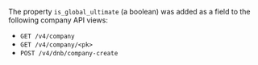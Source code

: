 The property `is_global_ultimate` (a boolean) was added as a field to the following company API views:

- `GET /v4/company`
- `GET /v4/company/<pk>`
- `POST /v4/dnb/company-create`

